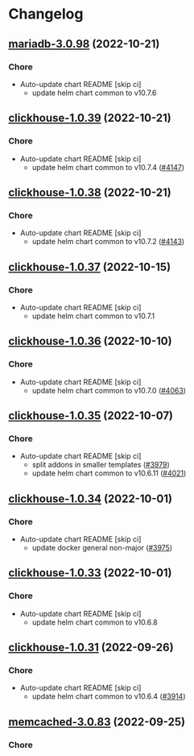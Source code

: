 # Changelog



## [mariadb-3.0.98](https://github.com/truecharts/charts/compare/mariadb-3.0.97...mariadb-3.0.98) (2022-10-21)

### Chore

- Auto-update chart README [skip ci]
  - update helm chart common to v10.7.6




## [clickhouse-1.0.39](https://github.com/truecharts/charts/compare/clickhouse-1.0.38...clickhouse-1.0.39) (2022-10-21)

### Chore

- Auto-update chart README [skip ci]
  - update helm chart common to v10.7.4 ([#4147](https://github.com/truecharts/charts/issues/4147))




## [clickhouse-1.0.38](https://github.com/truecharts/charts/compare/clickhouse-1.0.37...clickhouse-1.0.38) (2022-10-21)

### Chore

- Auto-update chart README [skip ci]
  - update helm chart common to v10.7.2 ([#4143](https://github.com/truecharts/charts/issues/4143))




## [clickhouse-1.0.37](https://github.com/truecharts/charts/compare/clickhouse-1.0.36...clickhouse-1.0.37) (2022-10-15)

### Chore

- Auto-update chart README [skip ci]
  - update helm chart common to v10.7.1




## [clickhouse-1.0.36](https://github.com/truecharts/charts/compare/clickhouse-1.0.35...clickhouse-1.0.36) (2022-10-10)

### Chore

- Auto-update chart README [skip ci]
  - update helm chart common to v10.7.0 ([#4063](https://github.com/truecharts/charts/issues/4063))




## [clickhouse-1.0.35](https://github.com/truecharts/charts/compare/clickhouse-1.0.34...clickhouse-1.0.35) (2022-10-07)

### Chore

- Auto-update chart README [skip ci]
  - split addons in smaller templates ([#3979](https://github.com/truecharts/charts/issues/3979))
  - update helm chart common to v10.6.11 ([#4021](https://github.com/truecharts/charts/issues/4021))




## [clickhouse-1.0.34](https://github.com/truecharts/charts/compare/clickhouse-1.0.33...clickhouse-1.0.34) (2022-10-01)

### Chore

- Auto-update chart README [skip ci]
  - update docker general non-major ([#3975](https://github.com/truecharts/charts/issues/3975))




## [clickhouse-1.0.33](https://github.com/truecharts/charts/compare/clickhouse-1.0.32...clickhouse-1.0.33) (2022-10-01)

### Chore

- Auto-update chart README [skip ci]
  - update helm chart common to v10.6.8





## [clickhouse-1.0.31](https://github.com/truecharts/charts/compare/clickhouse-1.0.30...clickhouse-1.0.31) (2022-09-26)

### Chore

- Auto-update chart README [skip ci]
  - update helm chart common to v10.6.4 ([#3914](https://github.com/truecharts/charts/issues/3914))




## [memcached-3.0.83](https://github.com/truecharts/charts/compare/memcached-3.0.82...memcached-3.0.83) (2022-09-25)

### Chore
